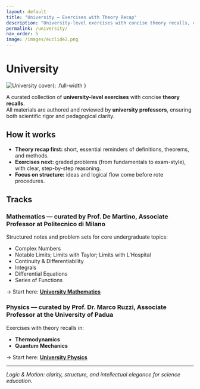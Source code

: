 ```yaml
---
layout: default
title: "University — Exercises with Theory Recap"
description: "University-level exercises with concise theory recalls, curated by professors from leading Italian universities. Mathematics and Physics tracks with rigorous notes and problem sets."
permalink: /university/
nav_order: 5
image: /images/euclide2.png
---
```


# University

![University cover](/images/university-bg.jpg){: .full-width }

A curated collection of **university-level exercises** with concise **theory recalls**.  
All materials are authored and reviewed by **university professors**, ensuring both scientific rigor and pedagogical clarity.

## How it works
- **Theory recap first:** short, essential reminders of definitions, theorems, and methods.  
- **Exercises next:** graded problems (from fundamentals to exam-style), with clear, step-by-step reasoning.  
- **Focus on structure:** ideas and logical flow come before rote procedures.

## Tracks

### Mathematics — curated by **Prof. De Martino**, Associate Professor at Politecnico di Milano
Structured notes and problem sets for core undergraduate topics:
- Complex Numbers
- Notable Limits; Limits with Taylor; Limits with L’Hospital
- Continuity & Differentiability
- Integrals
- Differential Equations
- Series of Functions

→ Start here: **[University Mathematics](/university/math/)**

### Physics — curated by **Prof. Dr. Marco Ruzzi**, Associate Professor at the University of Padua
Exercises with theory recalls in:
- **Thermodynamics**
- **Quantum Mechanics**

→ Start here: **[University Physics](/university/physics/)**

---

*Logic & Motion: clarity, structure, and intellectual elegance for science education.*
